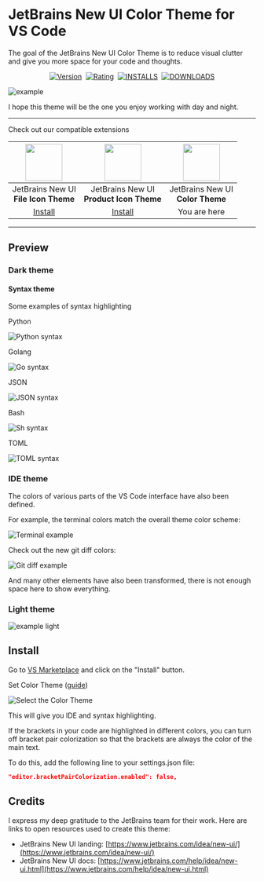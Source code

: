 # JetBrains New UI Color Theme for VS Code

The goal of the JetBrains New UI Color Theme is to reduce visual clutter and give you more space for your code and thoughts.

<p align="center">
    <a href="https://marketplace.visualstudio.com/items?itemName=fogio.jetbrains-color-theme"><img src="https://img.shields.io/visual-studio-marketplace/v/fogio.jetbrains-color-theme?style=for-the-badge&colorA=555555&colorB=007ec6&label=VERSION" alt="Version"></a>&nbsp;
    <a href="https://marketplace.visualstudio.com/items?itemName=fogio.jetbrains-color-theme"><img src="https://img.shields.io/visual-studio-marketplace/r/fogio.jetbrains-color-theme?style=for-the-badge&colorA=555555&colorB=007ec6&label=RATING" alt="Rating"></a>&nbsp;
    <a href="https://marketplace.visualstudio.com/items?itemName=fogio.jetbrains-color-theme"><img src="https://img.shields.io/visual-studio-marketplace/i/fogio.jetbrains-color-theme?style=for-the-badge&colorA=555555&colorB=007ec6&label=Installs" alt="INSTALLS"></a>&nbsp;
    <a href="https://marketplace.visualstudio.com/items?itemName=fogio.jetbrains-color-theme"><img src="https://img.shields.io/visual-studio-marketplace/d/fogio.jetbrains-color-theme?style=for-the-badge&colorA=555555&colorB=007ec6&label=Downloads" alt="DOWNLOADS"></a>
</p>

![example](https://raw.githubusercontent.com/fogio-org/vscode-jetbrains-color-theme/refs/heads/master/assets/img/preview_dark_example.png)

I hope this theme will be the one you enjoy working with day and night.

---

Check out our compatible extensions

| <img src="https://raw.githubusercontent.com/fogio-org/vscode-jetbrains-file-icon-theme/refs/heads/master/assets/img/icon.png" width="75"> | <img src="https://raw.githubusercontent.com/fogio-org/vscode-jetbrains-product-icon-theme/refs/heads/master/assets/img/icon.png" width="75"> | <img src="https://raw.githubusercontent.com/fogio-org/vscode-jetbrains-color-theme/refs/heads/master/assets/img/icon.png" width="75"> |
| :---: | :---: | :---: |
| JetBrains New UI<br>**File Icon Theme** | JetBrains New UI<br>**Product Icon Theme** | JetBrains New UI<br>**Color Theme** |
| [Install](https://marketplace.visualstudio.com/items?itemName=fogio.jetbrains-file-icon-theme) | [Install](https://marketplace.visualstudio.com/items?itemName=fogio.jetbrains-product-icon-theme) | You are here |

---

## Preview

### Dark theme

#### Syntax theme

Some examples of syntax highlighting

Python

![Python syntax](https://raw.githubusercontent.com/fogio-org/vscode-jetbrains-color-theme/refs/heads/master/assets/img/preview_dark_syntax_python.png)

Golang

![Go syntax](https://raw.githubusercontent.com/fogio-org/vscode-jetbrains-color-theme/refs/heads/master/assets/img/preview_dark_syntax_go.png)

JSON

![JSON syntax](https://raw.githubusercontent.com/fogio-org/vscode-jetbrains-color-theme/refs/heads/master/assets/img/preview_dark_syntax_json.png)

Bash

![Sh syntax](https://raw.githubusercontent.com/fogio-org/vscode-jetbrains-color-theme/refs/heads/master/assets/img/preview_dark_syntax_sh.png)

TOML

![TOML syntax](https://raw.githubusercontent.com/fogio-org/vscode-jetbrains-color-theme/refs/heads/master/assets/img/preview_dark_syntax_toml.png)

### IDE theme

The colors of various parts of the VS Code interface have also been defined.

For example, the terminal colors match the overall theme color scheme:

![Terminal example](https://raw.githubusercontent.com/fogio-org/vscode-jetbrains-color-theme/refs/heads/master/assets/img/preview_dark_terminal.png)

Check out the new git diff colors:

![Git diff example](https://raw.githubusercontent.com/fogio-org/vscode-jetbrains-color-theme/refs/heads/master/assets/img/preview_dark_git_diff.png)

And many other elements have also been transformed, there is not enough space here to show everything.

### Light theme

![example light](https://raw.githubusercontent.com/fogio-org/vscode-jetbrains-color-theme/refs/heads/master/assets/img/preview_light_example.png)

## Install

Go to [VS Marketplace](https://marketplace.visualstudio.com/items?itemName=fogio.jetbrains-color-theme) and click on the "Install" button.

Set Color Theme ([guide](https://code.visualstudio.com/docs/getstarted/themes#_selecting-the-color-theme))

![Select the Color Theme](https://raw.githubusercontent.com/fogio-org/vscode-jetbrains-color-theme/refs/heads/master/assets/img/guide_select_theme.jpg)

This will give you IDE and syntax highlighting.

If the brackets in your code are highlighted in different colors, you can turn off bracket pair colorization so that the brackets are always the color of the main text.

To do this, add the following line to your settings.json file:

```json
"editor.bracketPairColorization.enabled": false,
```

## Credits

I express my deep gratitude to the JetBrains team for their work. Here are links to open resources used to create this theme:

- JetBrains New UI landing: [https://www.jetbrains.com/idea/new-ui/](https://www.jetbrains.com/idea/new-ui/)
- JetBrains New UI docs: [https://www.jetbrains.com/help/idea/new-ui.html](https://www.jetbrains.com/help/idea/new-ui.html)
